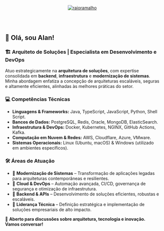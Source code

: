 <br>
<p align="center">
  <a href="#">
    <img src="https://github-profile-trophy.vercel.app/?username=raioramalho&theme=darkhub&no-frame=true&row=2&column=3&margin-w=30&margin-h=30" alt="raioramalho" />
  </a>
</p>
<br>
<br>

## 🚀 Olá, sou Alan!

### 🏗️ Arquiteto de Soluções | Especialista em Desenvolvimento e DevOps

Atuo estrategicamente na **arquitetura de soluções**, com expertise consolidada em **backend**, **infraestrutura** e **modernização de sistemas**. Minha abordagem enfatiza a concepção de arquiteturas escaláveis, seguras e altamente eficientes, alinhadas às melhores práticas do setor.

### 💻 Competências Técnicas

- **Linguagens & Frameworks:** Java, TypeScript, JavaScript, Python, Shell Script.
- **Bancos de Dados:** PostgreSQL, Redis, Oracle, MongoDB, ElasticSearch.
- **Infraestrutura & DevOps:** Docker, Kubernetes, NGINX, GitHub Actions, Kafka.
- **Computação em Nuvem & Redes:** AWS, Cloudflare, Azure, VMware.
- **Sistemas Operacionais:** Linux (Ubuntu, macOS) & Windows (utilizado em ambientes específicos).

### 🛠️ Áreas de Atuação

- 🔹 **Modernização de Sistemas** – Transformação de aplicações legadas para arquiteturas contemporâneas e resilientes.
- 🔹 **Cloud & DevOps** – Automação avançada, CI/CD, governança de segurança e otimização de infraestrutura.
- 🔹 **Backend & APIs** – Desenvolvimento de soluções eficientes, robustas e escaláveis.
- 🔹 **Liderança Técnica** – Definição estratégica e implementação de soluções empresariais de alto impacto.

📩 **Aberto para discussões sobre arquitetura, tecnologia e inovação. Vamos conversar!**
